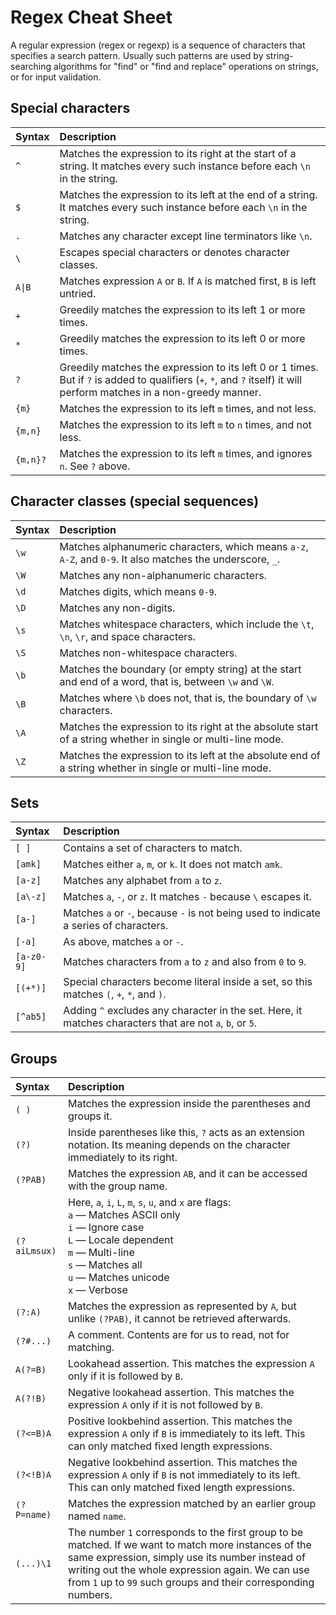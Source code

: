 # Regex Cheat Sheet

A regular expression (regex or regexp) is a sequence of characters that specifies a search pattern. Usually such patterns are used by string-searching algorithms for "find" or "find and replace" operations on strings, or for input validation.

## Special characters

| Syntax       | Description                                                                                                                     |
| :----------- | :------------------------------------------------------------------------------------------------------------------------------ |
| `^`          | Matches the expression to its right at the start of a string. It matches every such instance before each `\n` in the string.    |
| `$`          | Matches the expression to its left at the end of a string. It matches every such instance before each `\n` in the string.       |
| `.`          | Matches any character except line terminators like `\n`.                                                                        |
| `\`          | Escapes special characters or denotes character classes.                                                                        |
| `A\|B`       | Matches expression `A` or `B`. If `A` is matched first, `B` is left untried.                                                    |
| `+`          | Greedily matches the expression to its left 1 or more times.                                                                    |
| `*`          | Greedily matches the expression to its left 0 or more times.                                                                    |
| `?`          | Greedily matches the expression to its left 0 or 1 times. But if `?` is added to qualifiers (`+`, `*`, and `?` itself) it will perform matches in a non-greedy manner. |
| `{m}`        | Matches the expression to its left `m` times, and not less.                                                                     |
| `{m,n}`      | Matches the expression to its left `m` to `n` times, and not less.                                                              |
| `{m,n}?`     | Matches the expression to its left `m` times, and ignores `n`. See `?` above.                                                   |

## Character classes (special sequences)

| Syntax       | Description                                                                                                                     |
| :----------- | :------------------------------------------------------------------------------------------------------------------------------ |
| `\w`         | Matches alphanumeric characters, which means `a-z`, `A-Z`, and `0-9`. It also matches the underscore, `_`.                      |
| `\W`         | Matches any non-alphanumeric characters.                                                                                        |
| `\d`         | Matches digits, which means `0-9`.                                                                                              |
| `\D`         | Matches any non-digits.                                                                                                         |
| `\s`         | Matches whitespace characters, which include the `\t`, `\n`, `\r`, and space characters.                                        |
| `\S`         | Matches non-whitespace characters.                                                                                              |
| `\b`         | Matches the boundary (or empty string) at the start and end of a word, that is, between `\w` and `\W`.                          |
| `\B`         | Matches where `\b` does not, that is, the boundary of `\w` characters.                                                          |
| `\A`         | Matches the expression to its right at the absolute start of a string whether in single or multi-line mode.                     |
| `\Z`         | Matches the expression to its left at the absolute end of a string whether in single or multi-line mode.                        |

## Sets

| Syntax       | Description                                                                                                                     |
| :----------- | :------------------------------------------------------------------------------------------------------------------------------ |
| `[ ]`        | Contains a set of characters to match.                                                                                          |
| `[amk]`      | Matches either `a`, `m`, or `k`. It does not match `amk`.                                                                       |
| `[a-z]`      | Matches any alphabet from `a` to `z`.                                                                                           |
| `[a\-z]`     | Matches `a`, `-`, or `z`. It matches `-` because `\` escapes it.                                                                |
| `[a-]`       | Matches `a` or `-`, because `-` is not being used to indicate a series of characters.                                           |
| `[-a]`       | As above, matches `a` or `-`.                                                                                                   |
| `[a-z0-9]`   | Matches characters from `a` to `z` and also from `0` to `9`.                                                                    |
| `[(+*)]`     | Special characters become literal inside a set, so this matches `(`, `+`, `*`, and `)`.                                         |
| `[^ab5]`     | Adding `^` excludes any character in the set. Here, it matches characters that are not `a`, `b`, or `5`.                        |

## Groups

| Syntax       | Description                                                                                                                     |
| :----------- | :------------------------------------------------------------------------------------------------------------------------------ |
| `( )`        | Matches the expression inside the parentheses and groups it.                                                                    |
| `(?)`        | Inside parentheses like this, `?` acts as an extension notation. Its meaning depends on the character immediately to its right. |
| `(?PAB)`     | Matches the expression `AB`, and it can be accessed with the group name.                                                        |
| `(?aiLmsux)` | Here, `a`, `i`, `L`, `m`, `s`, `u`, and `x` are flags:<br/>`a` — Matches ASCII only<br/>`i` — Ignore case<br/>`L` — Locale dependent<br/>`m` — Multi-line<br/>`s` — Matches all<br/>`u` — Matches unicode<br/>`x` — Verbose |
| `(?:A)`      | Matches the expression as represented by `A`, but unlike `(?PAB)`, it cannot be retrieved afterwards.                           |
| `(?#...)`    | A comment. Contents are for us to read, not for matching.                                                                       |
| `A(?=B)`     | Lookahead assertion. This matches the expression `A` only if it is followed by `B`.                                             |
| `A(?!B)`     | Negative lookahead assertion. This matches the expression `A` only if it is not followed by `B`.                                |
| `(?<=B)A`    | Positive lookbehind assertion. This matches the expression `A` only if `B` is immediately to its left. This can only matched fixed length expressions. |
| `(?<!B)A`    | Negative lookbehind assertion. This matches the expression `A` only if `B` is not immediately to its left. This can only matched fixed length expressions. |
| `(?P=name)`  | Matches the expression matched by an earlier group named `name`.                                                                |
| `(...)\1`    | The number `1` corresponds to the first group to be matched. If we want to match more instances of the same expression, simply use its number instead of writing out the whole expression again. We can use from `1` up to `99` such groups and their corresponding numbers. |
